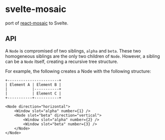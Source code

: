 # svelte-mosaic

port of [react-mosaic](https://github.com/nomcopter/react-mosaic) to Svelte.

## API

A `Node` is compromised of two siblings, `alpha` and `beta`.
These two homogeneous siblings are the only two children of `Node`.
However, a sibling can be a `Node` itself, creating a recursive tree structure.

For example, the following creates a Node with the following structure:

```
+-----------------------+
| Element A | Element B |
|           |-----------+
|           | Element C |
+-----------+-----------+
```

```svelte
<Node direction="horizontal">
    <Window slot="alpha" number={1} />
    <Node slot="beta" direction="vertical">
        <Window slot="alpha" number={2} />
        <Window slot="beta" number={3} />
    </Node>
</Node>
```
